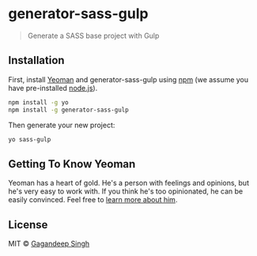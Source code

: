# generator-sass-gulp
> Generate a SASS base project with Gulp

## Installation

First, install [Yeoman](http://yeoman.io) and generator-sass-gulp using [npm](https://www.npmjs.com/) (we assume you have pre-installed [node.js](https://nodejs.org/)).

```bash
npm install -g yo
npm install -g generator-sass-gulp
```

Then generate your new project:

```bash
yo sass-gulp
```

## Getting To Know Yeoman

Yeoman has a heart of gold. He&#39;s a person with feelings and opinions, but he&#39;s very easy to work with. If you think he&#39;s too opinionated, he can be easily convinced. Feel free to [learn more about him](http://yeoman.io/).

## License

MIT © [Gagandeep Singh]()


[npm-image]: https://badge.fury.io/js/generator-sass-gulp.svg
[npm-url]: https://npmjs.org/package/generator-sass-gulp
[travis-image]: https://travis-ci.org/osahan/generator-sass-gulp.svg?branch=master
[travis-url]: https://travis-ci.org/osahan/generator-sass-gulp
[daviddm-image]: https://david-dm.org/osahan/generator-sass-gulp.svg?theme=shields.io
[daviddm-url]: https://david-dm.org/osahan/generator-sass-gulp
[coveralls-image]: https://coveralls.io/repos/osahan/generator-sass-gulp/badge.svg
[coveralls-url]: https://coveralls.io/r/osahan/generator-sass-gulp
